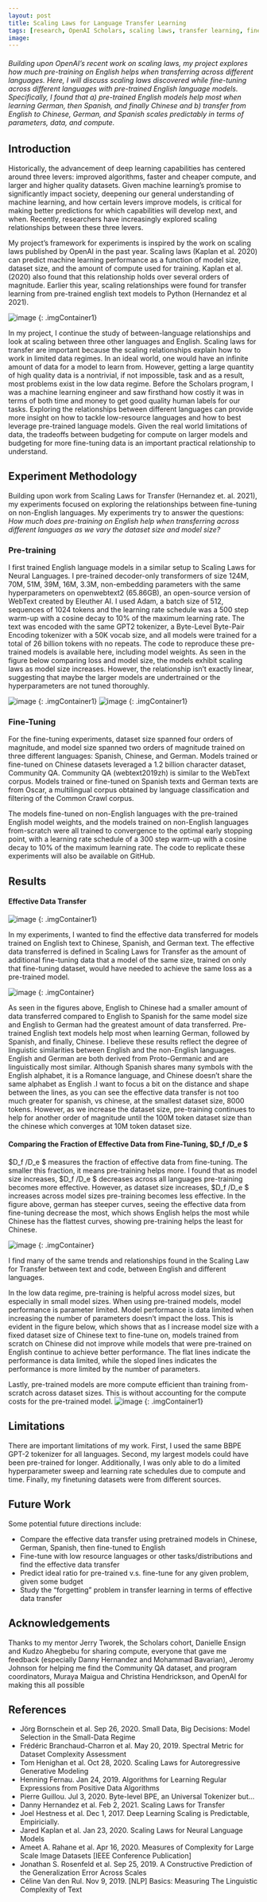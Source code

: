 ```yaml
---
layout: post
title: Scaling Laws for Language Transfer Learning
tags: [research, OpenAI Scholars, scaling laws, transfer learning, fine-tuning, pre-trained models, transformers]
image:
---
```

###### Building upon OpenAI’s recent work on scaling laws, my project explores how much pre-training on English helps when transferring across different languages. Here, I will discuss scaling laws discovered while fine-tuning across different languages with pre-trained English language models. Specifically, I found that a) pre-trained English models help most when learning German, then Spanish, and finally Chinese and b) transfer from English to Chinese, German, and Spanish scales predictably in terms of parameters, data, and compute.

## Introduction
Historically, the advancement of deep learning capabilities has centered around three levers: improved algorithms, faster and cheaper compute, and larger and higher quality datasets.  Given machine learning’s promise to significantly impact society, deepening our general understanding of machine learning, and how certain levers improve models, is critical for making better predictions for which capabilities will develop next, and when. Recently, researchers have increasingly explored scaling relationships between these three levers.

My project’s framework for experiments is inspired by the work on scaling laws published by OpenAI in the past year. Scaling laws (Kaplan et al. 2020) can predict machine learning performance as a function of model size, dataset size, and the amount of compute used for training. Kaplan et al. (2020) also found that this relationship holds over several orders of magnitude. Earlier this year, scaling relationships were found for transfer learning from pre-trained english text models to Python (Hernandez et al 2021).

![image](/images/posts/scaling-laws-for-language-transfer/meme.jpg)
{: .imgContainer1}

In my project, I continue the study of between-language relationships and look at scaling between three other languages and English. Scaling laws for transfer are important because the scaling relationships explain how to work in limited data regimes. In an ideal world, one would have an infinite amount of data for a model to learn from. However, getting a large quantity of high quality data is a nontrivial, if not impossible, task and as a result, most problems exist in the low data regime. Before the Scholars program, I was a machine learning engineer and saw firsthand how costly it was in terms of both time and money to get good quality human labels for our tasks. Exploring the relationships between different languages can provide more insight on how to tackle low-resource languages and how to best leverage pre-trained language models. Given the real world limitations of data, the tradeoffs between budgeting for compute on larger models and budgeting for more fine-tuning data is an important practical relationship to understand.


## Experiment Methodology
Building upon work from Scaling Laws for Transfer (Hernandez et. al. 2021), my experiments focused on exploring the relationships between fine-tuning on non-English languages. My experiments try to answer the questions: *How much does pre-training on English help when transferring across different languages as we vary the dataset size and model size?*

### Pre-training
I first trained English language models in a similar setup to Scaling Laws for Neural Languages.  I pre-trained decoder-only transformers of size 124M, 70M, 51M, 39M, 16M, 3.3M, non-embedding parameters with the same hyperparameters on openwebtext2 (65.86GB), an open-source version of WebText created by Eleuther AI. I used Adam, a batch size of 512, sequences of 1024 tokens and the learning rate schedule was a 500 step warm-up with a cosine decay to 10% of the maximum learning rate. The text was encoded with the same GPT2 tokenizer, a Byte-Level Byte-Pair Encoding tokenizer with a 50K vocab size, and all models were trained for a total of 26 billion tokens with no repeats. The code to reproduce these pre-trained models is available here, including model weights. As seen in the figure below comparing loss and model size, the models exhibit scaling laws as model size increases. However, the relationship isn’t exactly linear, suggesting that maybe the larger models are undertrained or the hyperparameters are not tuned thoroughly.

![image](/images/posts/scaling-laws-for-language-transfer/openwebtext2.png)
{: .imgContainer1}
![image](/images/posts/scaling-laws-for-language-transfer/openwebtext2_compute.png)
{: .imgContainer1}



### Fine-Tuning
For the fine-tuning experiments, dataset size spanned four orders of magnitude, and model size spanned two orders of magnitude trained on three different languages: Spanish, Chinese, and German. Models trained or fine-tuned on Chinese datasets leveraged a 1.2 billion character dataset, Community QA. Community QA (webtext2019zh) is similar to the WebText corpus. Models trained or fine-tuned on Spanish texts and German texts are from Oscar, a multilingual corpus obtained by language classification and filtering of the Common Crawl corpus.

The models fine-tuned on non-English languages with the pre-trained English model weights, and the models trained on non-English languages from-scratch were all trained to convergence to the optimal early stopping point, with a learning rate schedule of a 300 step warm-up with a cosine decay to 10% of the maximum learning rate. The code to replicate these experiments will also be available on GitHub.

## Results
#### Effective Data Transfer
![image](/images/posts/scaling-laws-for-language-transfer/effective-data-transfer-explanation.png)
{: .imgContainer1}

In my experiments, I wanted to find the effective data transferred for models trained on English text to Chinese, Spanish, and German text. The effective data transferred is defined in Scaling Laws for Transfer as the amount of additional fine-tuning data that a model of the same size, trained on only that fine-tuning dataset, would have needed to achieve the same loss as a pre-trained model.

<style type="text/css">
  .imgContainer img {
    max-width: 147% !important;
    margin-left: 50%;
    transform: translateX(-50%);
  }

  .imgContainer1 img {
    margin-left: 50%;
    transform: translateX(-50%);
  }

</style>



![image](/images/posts/scaling-laws-for-language-transfer/effective_data_transfer_16M_transformer.png)
{: .imgContainer}



As seen in the figures above, English to Chinese had a smaller amount of data transferred compared to English to Spanish for the same model size and English to German had the greatest amount of data transferred. Pre-trained English text models help most when learning German, followed by Spanish, and finally, Chinese. I believe these results reflect the degree of linguistic similarities between English and the non-English  languages. English and German are both derived from Proto-Germanic and are linguistically most similar. Although Spanish shares many symbols with the English alphabet, it is a Romance language, and Chinese doesn’t share the same alphabet as English .I want to focus a bit on the distance and shape between the lines, as you can see the effective data transfer is not too much greater for spanish, vs chinese, at the smallest dataset size, 8000 tokens. However, as we increase the dataset size, pre-training continues to help for another order of magnitude until the 100M token dataset size  than the chinese which converges at 10M token dataset size.

#### Comparing the Fraction of Effective Data from Fine-Tuning, $D_f /D_e $

$D_f /D_e $ measures the fraction of effective data from fine-tuning. The smaller this fraction, it means pre-training helps more. I found that as model size increases,  $D_f /D_e $ decreases across all languages pre-training becomes more effective. However, as dataset size increases,  $D_f /D_e $  increases across model sizes pre-training becomes less effective. In the figure above, german has steeper curves, seeing the effective data from fine-tuning decrease the most, which shows English helps the most while Chinese has the flattest curves, showing pre-training helps the least for Chinese.

![image](/images/posts/scaling-laws-for-language-transfer/comparing_1-effective.png)
{: .imgContainer}


I find many of the same trends and relationships found in the Scaling Law for Transfer between text and code, between English and different languages.

In the low data regime, pre-training is helpful across model sizes, but especially in small model sizes. When using pre-trained models, model performance is parameter limited. Model performance is data limited when increasing the number of parameters doesn’t impact the loss. This is evident in the figure below, which shows that as I increase model size with a fixed dataset size of Chinese text to fine-tune on, models trained from scratch on Chinese did not improve while models that were pre-trained on English continue to achieve better performance. The flat lines indicate the performance is data limited, while the sloped lines indicates the performance is more limited by the number of parameters.

Lastly, pre-trained models are more compute efficient than training from-scratch across dataset sizes. This is without accounting for the compute costs for the pre-trained model.
![image](/images/posts/scaling-laws-for-language-transfer/loss_v_compute_60M_transformer_500M_chinese.png)
{: .imgContainer1}


## Limitations
There are important limitations of my work. First, I used the same BBPE GPT-2 tokenizer for all languages. Second, my largest models could have been pre-trained for longer. Additionally, I was only able to do a limited hyperparameter sweep and learning rate schedules due to compute and time. Finally, my finetuning datasets were from different sources.

## Future Work
Some potential future directions include:
- Compare the effective data transfer using pretrained models in Chinese, German, Spanish, then fine-tuned to English
- Fine-tune with low resource languages or other tasks/distributions and find the effective data transfer
- Predict ideal ratio for pre-trained v.s. fine-tune for any given problem, given some budget
- Study the “forgetting” problem in transfer learning in terms of effective data transfer


## Acknowledgements
Thanks to my mentor Jerry Tworek, the Scholars cohort, Danielle Ensign and Kudzo Ahegbebu for sharing compute, everyone that gave me feedback (especially Danny Hernandez and Mohammad Bavarian), Jeromy Johnson for helping me find the Community QA dataset, and program coordinators, Muraya Maigua and Christina Hendrickson, and OpenAI for making this all possible

## References
- Jörg Bornschein et al. Sep 26, 2020. Small Data, Big Decisions: Model Selection in the Small-Data Regime
- Frédéric Branchaud-Charron et al. May 20, 2019. Spectral Metric for Dataset Complexity Assessment
- Tom Henighan et al. Oct 28, 2020. Scaling Laws for Autoregressive Generative Modeling
- Henning Fernau. Jan 24, 2019. Algorithms for Learning Regular Expressions from Positive Data Algorithms
- Pierre Guillou. Jul 3, 2020. Byte-level BPE, an Universal Tokenizer but...
- Danny Hernandez et al. Feb 2, 2021. Scaling Laws for Transfer
- Joel Hestness et al. Dec 1, 2017. Deep Learning Scaling is Predictable, Empiricially.
- Jared Kaplan et al. Jan 23, 2020. Scaling Laws for Neural Language Models
- Ameet A. Rahane et al. Apr 16, 2020.  Measures of Complexity for Large Scale Image Datasets [IEEE Conference Publication]
- Jonathan S. Rosenfeld et al. Sep 25, 2019. A Constructive Prediction of the Generalization Error Across Scales
- Céline Van den Rul. Nov 9, 2019. [NLP] Basics: Measuring The Linguistic Complexity of Text


